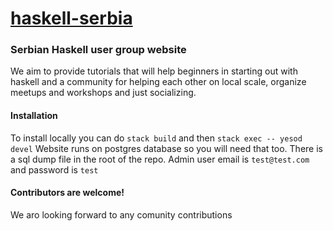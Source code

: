 # [haskell-serbia](http://haskell-serbia.com)


### Serbian Haskell user group website
We aim to provide  tutorials that will help beginners in starting out with haskell and a community for helping each other on local scale, organize meetups and workshops and just socializing.

#### Installation

To install locally you can do `stack build` and then `stack exec -- yesod devel`
Website runs on postgres database so you will need that too. There is a sql dump file in the root of the repo. Admin user email is `test@test.com` and password is `test`
#### Contributors are welcome!
We aro looking forward to any comunity contributions 
